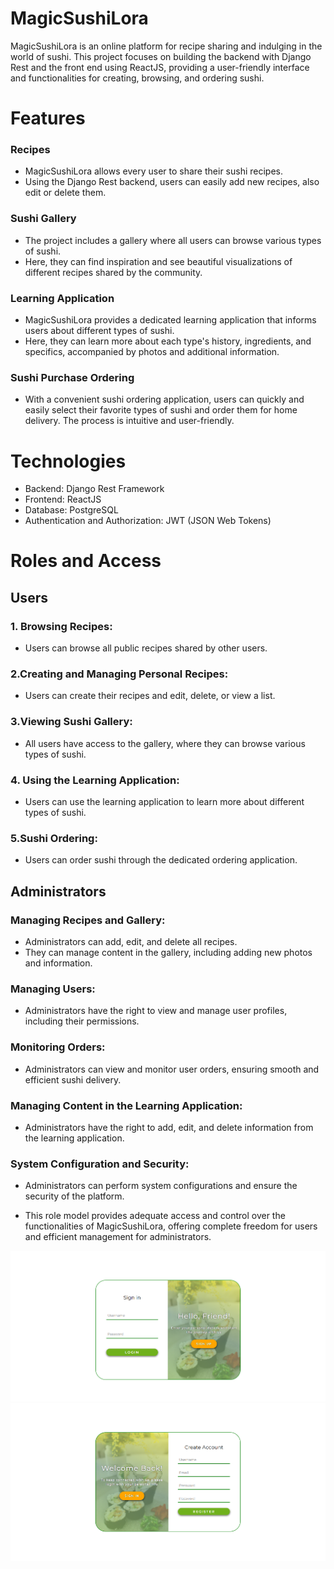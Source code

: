 # MagicSushiLora
 

 MagicSushiLora is an online platform for recipe sharing and indulging in the world of sushi. This project focuses on building the backend with Django Rest and the front end using ReactJS, providing a user-friendly interface and functionalities for creating, browsing, and ordering sushi.

# Features
### Recipes
- MagicSushiLora allows every user to share their sushi recipes. 
- Using the Django Rest backend, users can easily add new recipes, also edit or delete them.

### Sushi Gallery
- The project includes a gallery where all users can browse various types of sushi. 
- Here, they can find inspiration and see beautiful visualizations of different recipes shared by the community.

### Learning Application
- MagicSushiLora provides a dedicated learning application that informs users about different types of sushi. 
- Here, they can learn more about each type's history, ingredients, and specifics, accompanied by photos and additional information.

### Sushi Purchase Ordering
- With a convenient sushi ordering application, users can quickly and easily select their favorite types of sushi and order them for home delivery. The process is intuitive and user-friendly.

# Technologies
- Backend: Django Rest Framework
- Frontend: ReactJS
- Database: PostgreSQL
- Authentication and Authorization: JWT (JSON Web Tokens)

# Roles and Access
## Users
### 1. Browsing Recipes:
- Users can browse all public recipes shared by other users.

### 2.Creating and Managing Personal Recipes:
- Users can create their recipes and edit, delete, or view a list.

### 3.Viewing Sushi Gallery:
- All users have access to the gallery, where they can browse various types of sushi.

### 4. Using the Learning Application:
- Users can use the learning application to learn more about different types of sushi.

### 5.Sushi Ordering:
- Users can order sushi through the dedicated ordering application.

## Administrators
### Managing Recipes and Gallery:
- Administrators can add, edit, and delete all recipes.
- They can manage content in the gallery, including adding new photos and information.

### Managing Users:
- Administrators have the right to view and manage user profiles, including their permissions.

### Monitoring Orders:
- Administrators can view and monitor user orders, ensuring smooth and efficient sushi delivery.

### Managing Content in the Learning Application:
- Administrators have the right to add, edit, and delete information from the learning application.

### System Configuration and Security:
- Administrators can perform system configurations and ensure the security of the platform.

- This role model provides adequate access and control over the functionalities of MagicSushiLora, offering complete freedom for users and efficient management for administrators.

![Sign in](./MagicSushiLoraReact/public/screenshots/Screenshot%202024-01-30%20100847.png)
![Sign up](./MagicSushiLoraReact/public/screenshots/Screenshot%202024-01-30%20101229.png)

